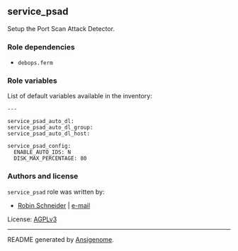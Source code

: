 ## service_psad



Setup the Port Scan Attack Detector.




### Role dependencies

- `debops.ferm`

### Role variables

List of default variables available in the inventory:

    ---
    
    service_psad_auto_dl:
    service_psad_auto_dl_group:
    service_psad_auto_dl_host:
    
    service_psad_config:
      ENABLE_AUTO_IDS: N
      DISK_MAX_PERCENTAGE: 80




### Authors and license

`service_psad` role was written by:

- [Robin Schneider](https://github.com/ypid) | [e-mail](mailto:ypid@riseup.net)

License: [AGPLv3](https://tldrlegal.com/license/gnu-affero-general-public-license-v3-%28agpl-3.0%29)

***

README generated by [Ansigenome](https://github.com/nickjj/ansigenome/).
